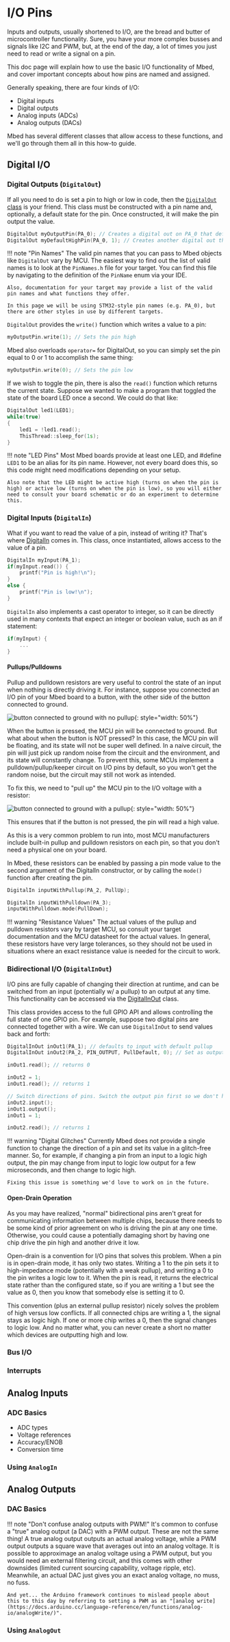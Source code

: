 # I/O Pins

Inputs and outputs, usually shortened to I/O, are the bread and butter of microcontroller functionality. Sure, you have your more complex busses and signals like I2C and PWM, but, at the end of the day, a lot of times you just need to read or write a signal on a pin.

This doc page will explain how to use the basic I/O functionality of Mbed, and cover important concepts about how pins are named and assigned.

Generally speaking, there are four kinds of I/O:

- Digital inputs
- Digital outputs
- Analog inputs (ADCs)
- Analog outputs (DACs)

Mbed has several different classes that allow access to these functions, and we'll go through them all in this how-to guide.

## Digital I/O
### Digital Outputs (`DigitalOut`)
If all you need to do is set a pin to high or low in code, then the [`DigitalOut` class](https://mbed-ce.github.io/mbed-os/classmbed_1_1_digital_out.html) is your friend. This class must be constructed with a pin name and, optionally, a default state for the pin. Once constructed, it will make the pin output the value.

```cpp
DigitalOut myOutputPin(PA_0); // Creates a digital out on PA_0 that defaults to low
DigitalOut myDefaultHighPin(PA_0, 1); // Creates another digital out that defaults to high
```

!!! note "Pin Names"
    The valid pin names that you can pass to Mbed objects like `DigitalOut` vary by MCU. The easiest way to find out the list of valid names is to look at the `PinNames.h` file for your target. You can find this file by navigating to the definition of the `PinName` enum via your IDE.

    Also, documentation for your target may provide a list of the valid pin names and what functions they offer.

    In this page we will be using STM32-style pin names (e.g. PA_0), but there are other styles in use by different targets.

`DigitalOut` provides the `write()` function which writes a value to a pin:

```cpp
myOutputPin.write(1); // Sets the pin high
```

Mbed also overloads `operator=` for DigitalOut, so you can simply set the pin equal to 0 or 1 to accomplish the same thing:

```cpp
myOutputPin.write(0); // Sets the pin low
```

If we wish to toggle the pin, there is also the `read()` function which returns the current state. Suppose we wanted to make a program that toggled the state of the board LED once a second. We could do that like:

```cpp
DigitalOut led1(LED1);
while(true) 
{
    led1 = !led1.read();
    ThisThread::sleep_for(1s);
}
```

!!! note "LED Pins"
    Most Mbed boards provide at least one LED, and #define `LED1` to be an alias for its pin name. However, not every board does this, so this code might need modifications depending on your setup. 

    Also note that the LED might be active high (turns on when the pin is high) or active low (turns on when the pin is low), so you will either need to consult your board schematic or do an experiment to determine this.

### Digital Inputs (`DigitalIn`)

What if you want to read the value of a pin, instead of writing it? That's where [DigitalIn](https://mbed-ce.github.io/mbed-os/classmbed_1_1_digital_in.html) comes in. This class, once instantiated, allows access to the value of a pin. 

```cpp
DigitalIn myInput(PA_1);
if(myInput.read()) {
    printf("Pin is high!\n");
}
else {
    printf("Pin is low!\n"); 
}
```

`DigitalIn` also implements a cast operator to integer, so it can be directly used in many contexts that expect an integer or boolean value, such as an if statement:

```cpp
if(myInput) {
    ...
}
```

#### Pullups/Pulldowns

Pullup and pulldown resistors are very useful to control the state of an input when nothing is directly driving it. For instance, suppose you connected an I/O pin of your Mbed board to a button, with the other side of the button connected to ground.

![button connected to ground with no pullup](img/button-circuit-nopullup.png){: style="width: 50%"}

When the button is pressed, the MCU pin will be connected to ground. But what about when the button is NOT pressed? In this case, the MCU pin will be floating, and its state will not be super well defined. In a naive circuit, the pin will just pick up random noise from the circuit and the environment, and its state will constantly change. To prevent this, some MCUs implement a pulldown/pullup/keeper circuit on I/O pins by default, so you won't get the random noise, but the circuit may still not work as intended.

To fix this, we need to "pull up" the MCU pin to the I/O voltage with a resistor:

![button connected to ground with a pullup](img/button-circuit-pullup.png){: style="width: 50%"}

This ensures that if the button is not pressed, the pin will read a high value.

As this is a very common problem to run into, most MCU manufacturers include built-in pullup and pulldown resistors on each pin, so that you don't need a physical one on your board. 

In Mbed, these resistors can be enabled by passing a pin mode value to the second argument of the DigitalIn constructor, or by calling the `mode()` function after creating the pin.
 
```cpp
DigitalIn inputWithPullup(PA_2, PullUp);

DigitalIn inputWithPulldown(PA_3);
inputWithPulldown.mode(PullDown);
```

!!! warning "Resistance Values"
    The actual values of the pullup and pulldown resistors vary by target MCU, so consult your target documentation and the MCU datasheet for the actual values. In general, these resistors have very large tolerances, so they should not be used in situations where an exact resistance value is needed for the circuit to work.

### Bidirectional I/O (`DigitalInOut`)

I/O pins are fully capable of changing their direction at runtime, and can be switched from an input (potentially w/ a pullup) to an output at any time. This functionality can be accessed via the [DigitalInOut](https://mbed-ce.github.io/mbed-os/classmbed_1_1_digital_in_out.html) class.

This class provides access to the full GPIO API and allows controlling the full state of one GPIO pin. For example, suppose two digital pins are connected together with a wire. We can use `DigitalInOut` to send values back and forth:

```cpp
DigitalInOut inOut1(PA_1); // defaults to input with default pullup
DigitalInOut inOut2(PA_2, PIN_OUTPUT, PullDefault, 0); // Set as output low

inOut1.read(); // returns 0

inOut2 = 1;
inOut1.read(); // returns 1

// Switch directions of pins. Switch the output pin first so we don't have two output pins fighting with each other.
inOut2.input();
inOut1.output();
inOut1 = 1;

inOut2.read(); // returns 1
```

!!! warning "Digital Glitches"
    Currently Mbed does not provide a single function to change the direction of a pin and set its value in a glitch-free manner. So, for example, if changing a pin from an input to a logic high output, the pin may change from input to logic low output for a few microseconds, and then change to logic high.

    Fixing this issue is something we'd love to work on in the future.

#### Open-Drain Operation

As you may have realized, "normal" bidirectional pins aren't great for communicating information between multiple chips, because there needs to be some kind of prior agreement on who is driving the pin at any one time. Otherwise, you could cause a potentially damaging short by having one chip drive the pin high and another drive it low. 

Open-drain is a convention for I/O pins that solves this problem. When a pin is in open-drain mode, it has only two states. Writing a 1 to the pin sets it to high-impedance mode (potentially with a weak pullup), and writing a 0 to the pin writes a logic low to it. When the pin is read, it returns the electrical state rather than the configured state, so if you are writing a 1 but see the value as 0, then you know that somebody else is setting it to 0.

This convention (plus an external pullup resistor) nicely solves the problem of high versus low conflicts. If all connected chips are writing a 1, the signal stays as logic high. If one or more chip writes a 0, then the signal changes to logic low. And no matter what, you can never create a short no matter which devices are outputting high and low.

### Bus I/O
### Interrupts
## Analog Inputs
### ADC Basics
- ADC types
- Voltage references
- Accuracy/ENOB
- Conversion time
### Using `AnalogIn`
## Analog Outputs
### DAC Basics

!!! note "Don't confuse analog outputs with PWM!"
    It's common to confuse a "true" analog output (a DAC) with a PWM output. These are not the same thing! A true analog output outputs an actual analog voltage, while a PWM output outputs a square wave that averages out into an analog voltage. It is possible to approximage an analog voltage using a PWM output, but you would need an external filtering circuit, and this comes with other downsides (limited current sourcing capability, voltage ripple, etc). Meanwhile, an actual DAC just gives you an exact analog voltage, no muss, no fuss.

    And yet... the Arduino framework continues to mislead people about this to this day by referring to setting a PWM as an "[analog write](https://docs.arduino.cc/language-reference/en/functions/analog-io/analogWrite/)".

### Using `AnalogOut`
